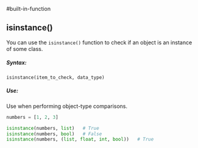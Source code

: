#built-in-function 
## isinstance()
You can use the `isinstance()` function to check if an object is an instance of some class. 

##### Syntax:
`isinstance(item_to_check, data_type)`

##### Use:
Use when performing object-type comparisons.

```py
numbers = [1, 2, 3]

isinstance(numbers, list)	# True
isinstance(numbers, bool)	# False
isinstance(numbers, (list, float, int, bool))	# True
```